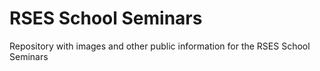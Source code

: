 # RSES School Seminars

Repository with images and other public information for the RSES School Seminars
